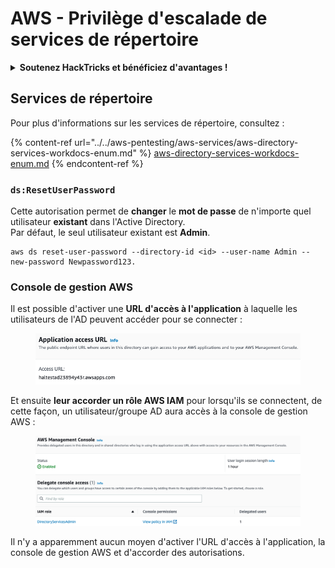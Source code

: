 # AWS - Privilège d'escalade de services de répertoire

<details>

<summary><strong>Soutenez HackTricks et bénéficiez d'avantages !</strong></summary>

* Si vous souhaitez voir votre **entreprise annoncée dans HackTricks** ou si vous souhaitez accéder à la **dernière version de PEASS ou télécharger HackTricks en PDF**, consultez les [**PLANS D'ABONNEMENT**](https://github.com/sponsors/carlospolop) !
* Obtenez le [**swag officiel PEASS & HackTricks**](https://peass.creator-spring.com)
* Découvrez [**The PEASS Family**](https://opensea.io/collection/the-peass-family), notre collection d'[**NFTs**](https://opensea.io/collection/the-peass-family) exclusifs
* **Rejoignez** 💬 [**le groupe Discord**](https://discord.gg/hRep4RUj7f) ou le [**groupe Telegram**](https://t.me/peass) ou **suivez** moi sur **Twitter** 🐦 [**@carlospolopm**](https://twitter.com/carlospolopm).
* **Partagez vos astuces de piratage en soumettant des PR aux** [**HackTricks**](https://github.com/carlospolop/hacktricks) et [**HackTricks Cloud**](https://github.com/carlospolop/hacktricks-cloud) github repos.

</details>

## Services de répertoire

Pour plus d'informations sur les services de répertoire, consultez :

{% content-ref url="../../aws-pentesting/aws-services/aws-directory-services-workdocs-enum.md" %}
[aws-directory-services-workdocs-enum.md](../../aws-pentesting/aws-services/aws-directory-services-workdocs-enum.md)
{% endcontent-ref %}

### `ds:ResetUserPassword`

Cette autorisation permet de **changer** le **mot de passe** de n'importe quel utilisateur **existant** dans l'Active Directory.\
Par défaut, le seul utilisateur existant est **Admin**.

```
aws ds reset-user-password --directory-id <id> --user-name Admin --new-password Newpassword123.
```

### Console de gestion AWS

Il est possible d'activer une **URL d'accès à l'application** à laquelle les utilisateurs de l'AD peuvent accéder pour se connecter :

<figure><img src="../../../.gitbook/assets/image (16).png" alt=""><figcaption></figcaption></figure>

Et ensuite **leur accorder un rôle AWS IAM** pour lorsqu'ils se connectent, de cette façon, un utilisateur/groupe AD aura accès à la console de gestion AWS :

<figure><img src="../../../.gitbook/assets/image (17) (1).png" alt=""><figcaption></figcaption></figure>

Il n'y a apparemment aucun moyen d'activer l'URL d'accès à l'application, la console de gestion AWS et d'accorder des autorisations.